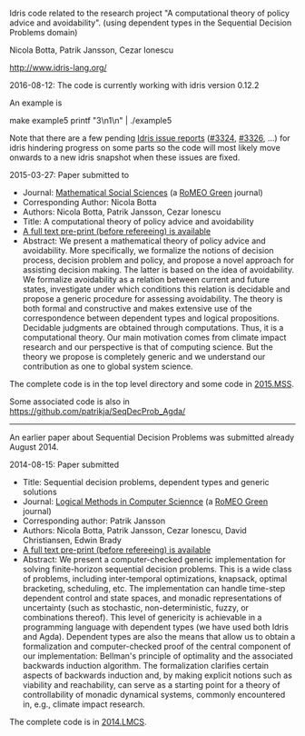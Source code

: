Idris code related to the research project "A computational theory of policy advice and avoidability".
(using dependent types in the Sequential Decision Problems domain)

Nicola Botta, Patrik Jansson, Cezar Ionescu

http://www.idris-lang.org/

2016-08-12: The code is currently working with idris version 0.12.2

An example is

  make example5
  printf "3\n1\n" | ./example5

Note that there are a few pending
[Idris issue reports](https://github.com/idris-lang/Idris-dev/issues)
([#3324](https://github.com/idris-lang/Idris-dev/issues/3324),
[#3326](https://github.com/idris-lang/Idris-dev/issues/3326), ...) for
idris hindering progress on some parts so the code will most likely
move onwards to a new idris snapshot when these issues are fixed.

2015-03-27: Paper submitted to
* Journal:  [Mathematical Social Sciences](http://www.journals.elsevier.com/mathematical-social-sciences/) (a [RoMEO Green](http://www.sherpa.ac.uk/romeo/search.php?issn=0165-4896) journal)
* Corresponding Author:  Nicola Botta
* Authors: Nicola Botta, Patrik Jansson, Cezar Ionescu
* Title:  A computational theory of policy advice and avoidability
* [A full text pre-print (before refereeing) is available](http://www.cse.chalmers.se/~patrikj/papers/CompTheoryPolicyAdviceAvoidability_preprint.pdf)
* Abstract: We present a mathematical theory of policy advice and avoidability. More specifically, we formalize the notions of decision process, decision problem and policy, and propose a novel approach for assisting decision making. The latter is based on the idea of avoidability. We formalize avoidability as a relation between current and future states, investigate under which conditions this relation is decidable and propose a generic procedure for assessing avoidability. The theory is both formal and constructive and makes extensive use of the correspondence between dependent types and logical propositions. Decidable judgments are obtained through computations. Thus, it is a computational theory. Our main motivation comes from climate impact research and our perspective is that of computing science. But the theory we propose is completely generic and we understand our contribution as one to global system science.

The complete code is in the top level directory and some code in [2015.MSS](manuscripts/2015.MSS/).

Some associated code is also in https://github.com/patrikja/SeqDecProb_Agda/

----------------

An earlier paper about Sequential Decision Problems was submitted already August 2014.

2014-08-15: Paper submitted
* Title: Sequential decision problems, dependent types and generic solutions
* Journal: [Logical Methods in Computer Sciennce](http://www.lmcs-online.org/index.php) (a [RoMEO Green](http://www.sherpa.ac.uk/romeo/search.php?issn=1860-5974) journal)
* Corresponding author: Patrik Jansson
* Authors: Nicola Botta, Patrik Jansson, Cezar Ionescu, David Christiansen, Edwin Brady
* [A full text pre-print (before refereeing) is available](http://www.cse.chalmers.se/~patrikj/papers/SeqDecProbDepType_LMCS_2014_preprint.pdf)
* Abstract:	We present a computer-checked generic implementation for solving finite-horizon sequential decision problems. This is a wide class of problems, including inter-temporal optimizations, knapsack, optimal bracketing, scheduling, etc. The implementation can handle time-step dependent control and state spaces, and monadic representations of uncertainty (such as stochastic, non-deterministic, fuzzy, or combinations thereof). This level of genericity is achievable in a programming language with dependent types (we have used both Idris and Agda). Dependent types are also the means that allow us to obtain a formalization and computer-checked proof of the central component of our implementation: Bellman's principle of optimality and the associated backwards induction algorithm. The formalization clarifies certain aspects of backwards induction and, by making explicit notions such as viability and reachability, can serve as a starting point for a theory of controllability of monadic dynamical systems, commonly encountered in, e.g., climate impact research.

The complete code is in [2014.LMCS](manuscripts/2014.LMCS/).
